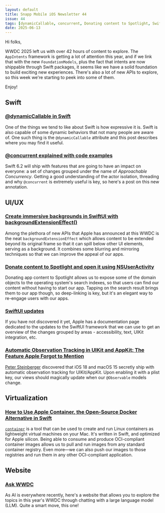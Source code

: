 ```yaml
---
layout: default
title: Snapp Mobile iOS Newsletter 44
issue: 44
tags: [dynamicCallable, concurrent, Donating content to Spotlight, SwiftUI updates, Automatic Observation tracking with UIKit and AppKit, Apple Container, AskWWDC]
date: 2025-06-13
---
```


Hi folks,

WWDC 2025 left us with over 42 hours of content to explore. The `AppIntents` framework is getting a lot of attention this year, and if we link that with the new `FoundationModels`, plus the fact that intents are now shippable through Swift packages, it seems like we have a solid foundation to build exciting new experiences. There's also a lot of new APIs to explore, so this week we're starting to peek into some of them.

Enjoy!

## Swift

### [@dynamicCallable in Swift](https://swiftshorts.com/2025/06/07/dynamiccallable-in-swift/)

One of the things we tend to like about Swift is how expressive it is. Swift is also capable of some dynamic behaviors that not many people are aware of. One such thing is the `@dynamicCallable` attribute and this post describes where you may find it useful.

### [@concurrent explained with code examples](https://www.avanderlee.com/concurrency/concurrent-explained-with-code-examples/)

Swift 6.2 will ship with features that are going to have an impact on everyone: a set of changes grouped under the name of _Approachable Concurrency_. Getting a good understanding of the actor isolation, threading and why `@concurrent` is extremely useful is key, so here's a post on this new annotation.

## UI/UX

### [Create immersive backgrounds in SwiftUI with backgroundExtensionEffect()](https://nilcoalescing.com/blog/BackgroundExtensionEffectInSwiftUI/)

Among the plethora of new APIs that Apple has announced at this WWDC is the neat `backgroundExtensionEffect` which allows content to be extended beyond its original frame so that it can spill below other UI elements, serving as a background. It combines some blurring and mirroring techniques so that we can improve the appeal of our apps.

### [Donate content to Spotlight and open it using NSUserActivity](https://www.createwithswift.com/donate-content-to-spotlight-and-open-it-using-nsuseractivity/)

Donating app content to Spotlight allows us to expose some of the domain objects to the operating system's search indexes, so that users can find our content without having to start our app. Tapping on the search result brings them to our app though, so deep-linking is key, but it's an elegant way to re-engage users with our apps.

### [SwiftUI updates](https://developer.apple.com/documentation/updates/swiftui)

If you have not discovered it yet, Apple has a documentation page dedicated to the updates to the SwiftUI framework that we can use to get an overview of the changes grouped by areas - accessibility, text, UIKit integration, etc.

### [Automatic Observation Tracking in UIKit and AppKit: The Feature Apple Forgot to Mention](https://steipete.me/posts/2025/automatic-observation-tracking-uikit-appkit)

[Peter Steinberger](https://steipete.me/about) discovered that iOS 18 and macOS 15 secretly ship with automatic observation tracking for UIKit/AppKit. Upon enabling it with a plist key, our views should magically update when our `@Observable` models change.

## Virtualization

### [How to Use Apple Container, the Open-Source Docker Alternative in Swift](https://apidog.com/blog/apple-container-open-source-docker-alternative/)

[`container`](https://github.com/apple/container) is a tool that can be used to create and run Linux containers as lightweight virtual machines on your Mac. It's written in Swift, and optimized for Apple silicon. Being able to consume and produce OCI-compliant container images allows us to pull and run images from any standard container registry. Even more—we can also push our images to those registries and run them in any other OCI-compliant application.

## Website

### [Ask WWDC](https://askwwdc.com)

As AI is everywhere recently, here's a website that allows you to explore the topics in this year's WWDC through chatting with a large language model (LLM). Quite a smart move, this one!
